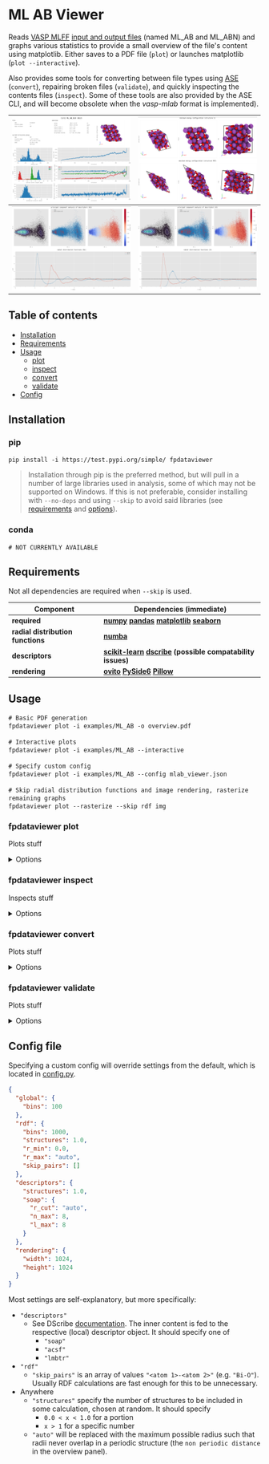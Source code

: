 # ML AB Viewer

Reads [VASP MLFF](https://www.vasp.at/wiki/index.php/Machine_learning_force_field_calculations:_Basics) [input and output files](https://www.vasp.at/wiki/index.php/ML_AB) (named ML_AB and ML_ABN) 
and graphs various statistics to provide a small overview of the file's content using matplotlib. 
Either saves to a PDF file (`plot`) or launches matplotlib (`plot --interactive`). 

Also provides some tools for converting between file types using [ASE](https://wiki.fysik.dtu.dk/ase/) 
(`convert`), repairing broken files (`validate`), and quickly inspecting the contents files (`inspect`). Some of these tools are also provided by the ASE CLI, and will become obsolete when the _vasp-mlab_ format is implemented).

| ![rendered front page](images/image_a.png)                 | ![rendered image page](images/image_b.png)                |
|------------------------------------------------------------|-----------------------------------------------------------|
| ![rendered atom type page for bismuth](images/image_c.png) | ![rendered atom type page for oxygen](images/image_d.png) |

## Table of contents

- [Installation](#installation-using-pip)
- [Requirements](#requirements)
- [Usage](#usage)
  - [plot](#fpdataviewer-plot)
  - [inspect](#fpdataviewer-inspect)
  - [convert](#fpdataviewer-convert)
  - [validate](#fpdataviewer-validate)
- [Config](#config-file)

## Installation

### pip

```shell
pip install -i https://test.pypi.org/simple/ fpdataviewer
```

> Installation through pip is the preferred method, but will pull in a number of large libraries used in analysis, some of which may not be supported on Windows. 
> If this is not preferable, consider installing with `--no-deps` and using `--skip` to avoid said libraries (see [requirements](#requirements) and [options](#options)).

### conda

```shell
# NOT CURRENTLY AVAILABLE
```

[//]: # (conda create --name FPdataviewer python=3.11)
[//]: # (conda activate FPdataviewer )
[//]: # (conda install numpy pandas matplotlib seaborn numba dscribe scikit-learn ovito pyside6 pillow)
[//]: # ()
[//]: # (python mlab.py examples/ML_AB_Li3N --mode plt)

## Requirements

Not all dependencies are required when `--skip` is used.

| Component                         | Dependencies (immediate)                                                                                                                                                                |
|-----------------------------------|-----------------------------------------------------------------------------------------------------------------------------------------------------------------------------------------|
| **required**                      | **[numpy](https://pypi.org/project/numpy/) [pandas](https://pypi.org/project/pandas/) [matplotlib](https://pypi.org/project/matplotlib/) [seaborn](https://pypi.org/project/seaborn/)** |
| **radial distribution functions** | **[numba](https://pypi.org/project/numba/)**                                                                                                                                            |
| **descriptors**                   | **[scikit-learn](https://pypi.org/project/scikit-learn/) [dscribe](https://pypi.org/project/dscribe/) (possible compatability issues)**                                                 |
| **rendering**                     | **[ovito](https://pypi.org/project/ovito/) [PySide6](https://pypi.org/project/PySide6/) [Pillow](https://pypi.org/project/Pillow/)**                                                    |

## Usage

```shell
# Basic PDF generation
fpdataviewer plot -i examples/ML_AB -o overview.pdf

# Interactive plots
fpdataviewer plot -i examples/ML_AB --interactive

# Specify custom config
fpdataviewer plot -i examples/ML_AB --config mlab_viewer.json

# Skip radial distribution functions and image rendering, rasterize remaining graphs
fpdataviewer plot --rasterize --skip rdf img
```

### fpdataviewer plot

Plots stuff

<details>
<summary>Options</summary>

##### `--interactive`, `-x`
Save to a PDF file (`pdf`, default), show interactive plots (`plt`), or only print to console (`none`).

##### `--config <file>`, `-c`
See [Config file](#config-file).

##### `--skip <rdf/desc/img>`, `-s`
Skip calculations for radial distribution functions (`rdf`), descriptors (`desc`), or image rendering (`img`). Multiple can be selected. Useful when only certain statistics are needed.

##### `--strict`, `-t`
Validates the input file. 
Some formats (like VASP's ML_AB) contain redundant or possibly self-contradictory information that can cause parsers to fail unpredictably. 
This option will check the input file against specifications to minimize these errors and help the user repair the broken file.

##### `--rasterize`, `-r`
Disables vector image format for plots and uses raster images. This can greatly reduce file size when many descriptors are being drawn. Simply feeds `rasterize=True` to matplotlib.

</details>

### fpdataviewer inspect

Inspects stuff

<details>
<summary>Options</summary>

##### `--interactive`, `-x`
Save to a PDF file (`pdf`, default), show interactive plots (`plt`), or only print to console (`none`).

</details>

### fpdataviewer convert

Plots stuff

<details>
<summary>Options</summary>

##### `--interactive`, `-x`
Save to a PDF file (`pdf`, default), show interactive plots (`plt`), or only print to console (`none`).

</details>

### fpdataviewer validate

Plots stuff

<details>
<summary>Options</summary>

##### `--interactive`, `-x`
Save to a PDF file (`pdf`, default), show interactive plots (`plt`), or only print to console (`none`).

</details>

## Config file

Specifying a custom config will override settings from the default, which is located in [config.py](fpdataviewer/cli/config.py).

```json
{
  "global": {
    "bins": 100
  },
  "rdf": {
    "bins": 1000,
    "structures": 1.0,
    "r_min": 0.0,
    "r_max": "auto",
    "skip_pairs": []
  },
  "descriptors": {
    "structures": 1.0,
    "soap": {
      "r_cut": "auto",
      "n_max": 8,
      "l_max": 8
    }
  },
  "rendering": {
    "width": 1024,
    "height": 1024
  }
}
```

Most settings are self-explanatory, but more specifically:

- `"descriptors"`
  - See DScribe [documentation](https://singroup.github.io/dscribe/latest/doc/dscribe.descriptors.html). The inner content is fed to the respective (local) descriptor object. It should specify one of
    - `"soap"`
    - `"acsf"`
    - `"lmbtr"`
- `"rdf"`
  - `"skip_pairs"` is an array of values `"<atom 1>-<atom 2>"` (e.g. `"Bi-O"`). Usually RDF calculations are fast enough for this to be unnecessary.
- Anywhere
  - `"structures"` specify the number of structures to be included in some calculation, chosen at random. It should specify
    - `0.0 < x < 1.0` for a portion
    - `x > 1` for a specific number
  - `"auto"` will be replaced with the maximum possible radius such that radii never overlap in a periodic structure (the `non periodic distance` in the overview panel).
